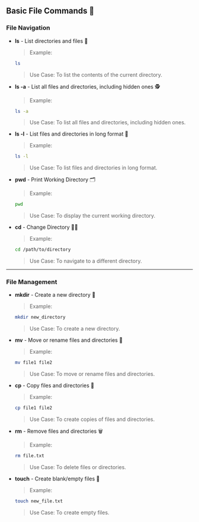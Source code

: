 ## Basic File Commands 📁

### File Navigation
- **ls** - List directories and files 📂
  > Example: 
    ```bash
    ls
    ```
  > Use Case: To list the contents of the current directory.
- **ls -a** - List all files and directories, including hidden ones 🕵️
  > Example:
    ```bash
    ls -a
    ```
  > Use Case: To list all files and directories, including hidden ones.
- **ls -l** - List files and directories in long format 📃
  > Example:
    ```bash
    ls -l
    ```
  > Use Case: To list files and directories in long format.
- **pwd** - Print Working Directory 🗂️
  > Example:
    ```bash
    pwd
    ```
  > Use Case: To display the current working directory.
- **cd** - Change Directory 🚶‍♂️
  > Example:
    ```bash
    cd /path/to/directory
    ```
  > Use Case: To navigate to a different directory.
---
### File Management
- **mkdir** - Create a new directory 📂
  > Example:
    ```bash
    mkdir new_directory
    ```
  > Use Case: To create a new directory.
- **mv** - Move or rename files and directories 🔄
  > Example:
    ```bash
    mv file1 file2
    ```
  > Use Case: To move or rename files and directories.
- **cp** - Copy files and directories 📄
  > Example:
    ```bash
    cp file1 file2
    ```
  > Use Case: To create copies of files and directories.
- **rm** - Remove files and directories 🗑️
  > Example:
    ```bash
    rm file.txt
    ```
  > Use Case: To delete files or directories.
- **touch** - Create blank/empty files 📝
  > Example:
    ```bash
    touch new_file.txt
    ```
  > Use Case: To create empty files.

